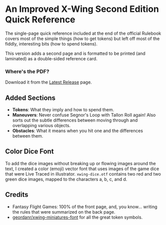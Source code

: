 # An Improved X-Wing Second Edition Quick Reference

The single-page quick reference included at the end of the official Rulebook covers most of the simple things (how to get tokens) but left off most of the fiddly, interesting bits (how to spend tokens).

This version adds a second page and is formatted to be printed (and laminated) as a double-sided reference card.

### Where's the PDF?
Download it from the [Latest Release](https://github.com/npiegdon/xwing2-quick-reference/releases/latest) page.

## Added Sections

- **Tokens**: What they imply and how to spend them.
- **Maneuvers**: Never confuse Segnor's Loop with Tallon Roll again!  Also sorts out the subtle differences between moving through and overlapping various objects.
- **Obstacles**: What it means when you hit one and the differences between them.

## Color Dice Font

To add the dice images without breaking up or flowing images around the text, I created a color (emoji) vector font that uses images of the game dice that were Live Traced in illustrator.  `xwing-dice.otf` contains two red and two green dice images, mapped to the characters a, b, c, and d.

## Credits

- Fantasy Flight Games: 100% of the front page, and, you know... writing the rules that were summarized on the back page.
- [geordanr/xwing-miniatures-font](https://github.com/geordanr/xwing-miniatures-font) for all the great token symbols.